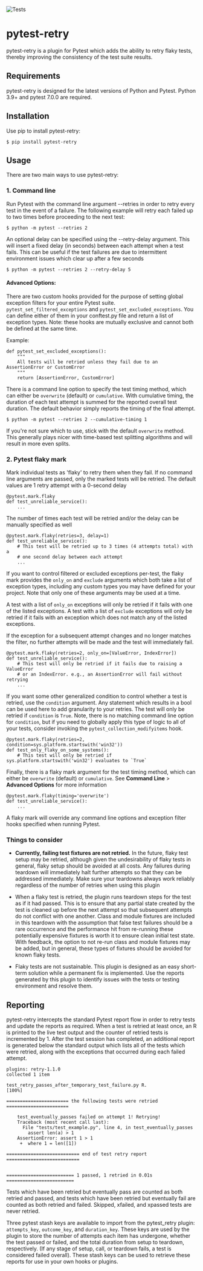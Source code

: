 ![Tests](https://github.com/str0zzapreti/pytest-retry/actions/workflows/tests.yaml/badge.svg)
# pytest-retry

pytest-retry is a plugin for Pytest which adds the ability to retry flaky tests,
thereby improving the consistency of the test suite results. 

## Requirements

pytest-retry is designed for the latest versions of Python and Pytest. Python 3.9+
and pytest 7.0.0 are required. 

## Installation

Use pip to install pytest-retry:
```
$ pip install pytest-retry
```

## Usage

There are two main ways to use pytest-retry:

### 1. Command line

Run Pytest with the command line argument --retries in order to retry every test in 
the event of a failure. The following example will retry each failed up to two times
before proceeding to the next test:

```
$ python -m pytest --retries 2
```

An optional delay can be specified using the --retry-delay argument. This will insert
a fixed delay (in seconds) between each attempt when a test fails. This can be useful
if the test failures are due to intermittent environment issues which clear up after
a few seconds

```
$ python -m pytest --retries 2 --retry-delay 5
```

#### Advanced Options:
There are two custom hooks provided for the purpose of setting global exception
filters for your entire Pytest suite. `pytest_set_filtered_exceptions`
and `pytest_set_excluded_exceptions`. You can define either of them in your 
conftest.py file and return a list of exception types. Note: these hooks are 
mutually exclusive and cannot both be defined at the same time.

Example:
```
def pytest_set_excluded_exceptions():
    """
    All tests will be retried unless they fail due to an AssertionError or CustomError
    """
    return [AssertionError, CustomError]
```

There is a command line option to specify the test timing method, which can either
be `overwrite` (default) or `cumulative`. With cumulative timing, the duration of 
each test attempt is summed for the reported overall test duration. The default
behavior simply reports the timing of the final attempt.

```
$ python -m pytest --retries 2 --cumulative-timing 1
```

If you're not sure which to use, stick with the default `overwrite` method. This
generally plays nicer with time-based test splitting algorithms and will result in
more even splits. 

### 2. Pytest flaky mark

Mark individual tests as 'flaky' to retry them when they fail. If no command line
arguments are passed, only the marked tests will be retried. The default values
are 1 retry attempt with a 0-second delay

```
@pytest.mark.flaky
def test_unreliable_service():
    ...
```

The number of times each test will be retried and/or the delay can be manually
specified as well

```
@pytest.mark.flaky(retries=3, delay=1)
def test_unreliable_service():
    # This test will be retried up to 3 times (4 attempts total) with a
    # one second delay between each attempt
    ...
```

If you want to control filtered or excluded exceptions per-test, the flaky mark
provides the `only_on` and `exclude` arguments which both take a list of exception
types, including any custom types you may have defined for your project. Note that 
only one of these arguments may be used at a time.

A test with a list of `only_on` exceptions will only be retried if it fails with
one of the listed exceptions. A test with a list of `exclude` exceptions will
only be retried if it fails with an exception which does not match any of the
listed exceptions.

If the exception for a subsequent attempt changes and no longer matches the filter,
no further attempts will be made and the test will immediately fail.

```
@pytest.mark.flaky(retries=2, only_on=[ValueError, IndexError])
def test_unreliable_service():
    # This test will only be retried if it fails due to raising a ValueError
    # or an IndexError. e.g., an AssertionError will fail without retrying
    ...
```

If you want some other generalized condition to control whether a test is retried, use the
`condition` argument. Any statement which results in a bool can be used here to add granularity
to your retries. The test will only be retried if `condition` is `True`. Note, there is no
matching command line option for `condition`, but if you need to globally apply this type of logic
to all of your tests, consider invoking the `pytest_collection_modifyitems` hook.

```
@pytest.mark.flaky(retries=2, condition=sys.platform.startswith('win32'))
def test_only_flaky_on_some_systems():
    # This test will only be retried if sys.platform.startswith('win32') evaluates to `True`
```

Finally, there is a flaky mark argument for the test timing method, which can either
be `overwrite` (default) or `cumulative`. See **Command Line** > **Advanced Options** 
for more information

```
@pytest.mark.flaky(timing='overwrite')
def test_unreliable_service():
    ...
```

A flaky mark will override any command line options and exception filter hooks
specified when running Pytest.

### Things to consider

- **Currently, failing test fixtures are not retried.** In the future, flaky test setup 
may be retried, although given the undesirability of flaky tests in general, flaky setup 
should be avoided at all costs. Any failures during teardown will immediately halt
further attempts so that they can be addressed immediately. Make sure your teardowns
always work reliably regardless of the number of retries when using this plugin

- When a flaky test is retried, the plugin runs teardown steps for the test as if it 
had passed. This is to ensure that any partial state created by the test is cleaned up 
before the next attempt so that subsequent attempts do not conflict with one another.
Class and module fixtures are included in this teardown with the assumption that false
test failures should be a rare occurrence and the performance hit from re-running 
these potentially expensive fixtures is worth it to ensure clean initial test state. 
With feedback, the option to not re-run class and module fixtures may be added, but 
in general, these types of fixtures should be avoided for known flaky tests.

- Flaky tests are not sustainable. This plugin is designed as an easy short-term
solution while a permanent fix is implemented. Use the reports generated by this plugin
to identify issues with the tests or testing environment and resolve them.

## Reporting

pytest-retry intercepts the standard Pytest report flow in order to retry tests and
update the reports as required. When a test is retried at least once, an R is printed
to the live test output and the counter of retried tests is incremented by 1. After
the test session has completed, an additional report is generated below the standard
output which lists all of the tests which were retried, along with the exceptions
that occurred during each failed attempt. 

```
plugins: retry-1.1.0
collected 1 item

test_retry_passes_after_temporary_test_failure.py R.                     [100%]

======================= the following tests were retried =======================

	test_eventually_passes failed on attempt 1! Retrying!
	Traceback (most recent call last):
	  File "tests/test_example.py", line 4, in test_eventually_passes
	    assert len(a) > 1
	AssertionError: assert 1 > 1
	 +  where 1 = len([1])

=========================== end of test retry report ===========================


========================= 1 passed, 1 retried in 0.01s =========================
```

Tests which have been retried but eventually pass are counted as both retried and
passed, and tests which have been retried but eventually fail are counted as both
retried and failed. Skipped, xfailed, and xpassed tests are never retried.

Three pytest stash keys are available to import from the pytest_retry plugin:
`attempts_key`, `outcome_key`, and `duration_key`. These keys are used by the plugin
to store the number of attempts each item has undergone, whether the test passed or
failed, and the total duration from setup to teardown, respectively. (If any stage of 
setup, call, or teardown fails, a test is considered failed overall). These stash keys 
can be used to retrieve these reports for use in your own hooks or plugins.
